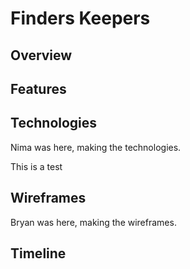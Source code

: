 # Finders Keepers

## Overview

## Features

## Technologies

Nima was here, making the technologies.

This is a test

## Wireframes

Bryan was here, making the wireframes.

## Timeline
